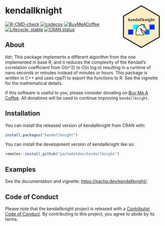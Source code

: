 
<!-- README.md is generated from README.Rmd. Please edit that file -->

# kendallknight <img src="man/figures/logo.svg" align="right" height="139" alt="" />

<!-- badges: start -->

[![R-CMD-check](https://github.com/pachadotdev/kendallknight/actions/workflows/R-CMD-check.yaml/badge.svg)](https://github.com/pachadotdev/kendallknight/actions/workflows/R-CMD-check.yaml)
[![codecov](https://app.codecov.io/gh/pachadotdev/kendallknight/graph/badge.svg?token=kDP0pWmfRk)](https://app.codecov.io/gh/pachadotdev/kendallknight)
[![BuyMeACoffee](https://raw.githubusercontent.com/pachadotdev/buymeacoffee-badges/main/bmc-donate-yellow.svg)](https://buymeacoffee.com/pacha)
[![Lifecycle:
stable](https://img.shields.io/badge/lifecycle-stable-brightgreen.svg)](https://lifecycle.r-lib.org/articles/stages.html#stable)
[![CRAN
status](https://www.r-pkg.org/badges/version/kendallknight)](https://CRAN.R-project.org/package=kendallknight)
<!-- badges: end -->

## About

tldr; This package implements a different algorithm from the one
implemented in base R, and it reduces the complexity of the Kendall’s
correlation coefficient from O(n^2) to O(n log n) resulting in a runtime
of nano seconds or minutes instead of minutes or hours. This package is
written in C++ and uses cpp11 to export the functions to R. See the
vignette for the mathematical details.

If this software is useful to you, please consider donating on [Buy Me A
Coffee](https://buymeacoffee.com/pacha). All donations will be used to
continue improving `kendallknight`.

## Installation

You can install the released version of kendallknight from CRAN with:

``` r
install.packages("kendallknight")
```

You can install the development version of kendallknight like so:

``` r
remotes::install_github("pachadotdev/kendallknight")
```

## Examples

See the documentation and vignette: <https://pacha.dev/kendallknight/>.

## Code of Conduct

Please note that the kendallknight project is released with a
[Contributor Code of
Conduct](https://contributor-covenant.org/version/2/1/CODE_OF_CONDUCT.html).
By contributing to this project, you agree to abide by its terms.
